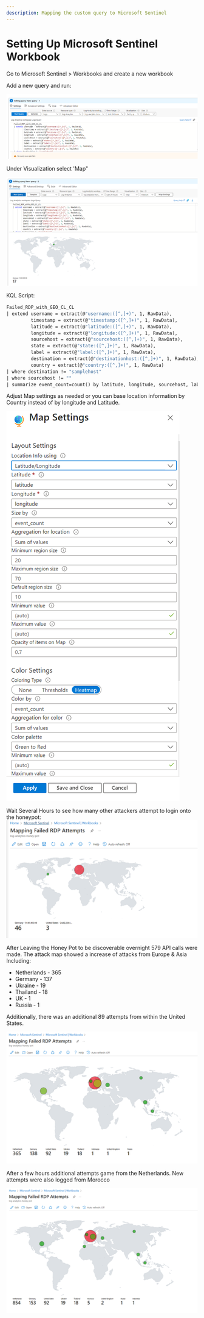 ```yaml
---
description: Mapping the custom query to Microsoft Sentinel
---
```


# Setting Up Microsoft Sentinel Workbook

Go to Microsoft Sentinel > Workbooks and create a new workbook

Add a new query and run:

![](<../.gitbook/assets/image (18).png>)

Under Visualization select 'Map"

![](<../.gitbook/assets/image (19).png>)

KQL Script:

```custom.2
Failed_RDP_with_GEO_CL_CL
| extend username = extract(@"username:([^,]+)", 1, RawData),
         timestamp = extract(@"timestamp:([^,]+)", 1, RawData),
         latitude = extract(@"latitude:([^,]+)", 1, RawData),
         longitude = extract(@"longitude:([^,]+)", 1, RawData),
         sourcehost = extract(@"sourcehost:([^,]+)", 1, RawData),
         state = extract(@"state:([^,]+)", 1, RawData),
         label = extract(@"label:([^,]+)", 1, RawData),
         destination = extract(@"destinationhost:([^,]+)", 1, RawData),
         country = extract(@"country:([^,]+)", 1, RawData)
| where destination != "samplehost"
| where sourcehost != ""
| summarize event_count=count() by latitude, longitude, sourcehost, label,destination, country

```

Adjust Map settings as needed or you can base location information by Country instead of by longitude and Latitude.

![](<../.gitbook/assets/image (20).png>)

Wait Several Hours to see how many other attackers attempt to login onto the honeypot:\
![](<../.gitbook/assets/image (21).png>)



After Leaving the Honey Pot to be discoverable overnight 579 API calls were made. The attack map showed a increase of attacks from Europe & Asia Including:&#x20;

* Netherlands - 365
* Germany - 137&#x20;
* Ukraine - 19
* Thailand - 18
* UK - 1
* Russia - 1

Additionally, there was an additional 89 attempts from within the United States.&#x20;

![](<../.gitbook/assets/image (23).png>)

After a few hours additional attempts game from the Netherlands. New attempts were also logged from Morocco&#x20;

![](<../.gitbook/assets/image (24).png>)


